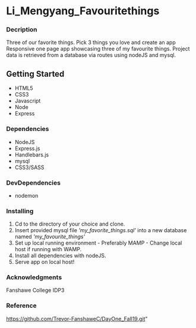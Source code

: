 # Li_Mengyang_Favouritethings

### Decription
Three of our favorite things. 
Pick 3 things you love and create an app
Responsive one page app showcasing three of my favourite things. Project data is retrieved from a database via routes using nodeJS and mysql.  

## Getting Started
* HTML5
* CSS3
* Javascript
* Node
* Express
### Dependencies

* NodeJS
* Express.js
* Handlebars.js
* mysql
* CSS3/SASS

### DevDependencies

* nodemon

### Installing

1. Cd to the directory of your choice and clone.
2. Insert provided mysql file *'my_favorite_things.sql'* into a new database named *'my_favourite_things'*
3. Set up local running environment - Preferably MAMP - Change local host if running with WAMP.
4. Install all dependencies with nodeJS. 
5. Serve app on local host!

### Acknowledgments
Fanshawe College IDP3

### Reference
https://github.com/Trevor-FanshaweC/DayOne_Fall19.git"
